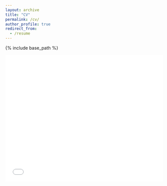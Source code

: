 ```yaml
---
layout: archive
title: "CV"
permalink: /cv/
author_profile: true
redirect_from:
  - /resume
---
```


{% include base_path %}

<embed src="{{ site.baseurl }}/files/Curriculum_Vitae.pdf" width="500" height="400" type='application/pdf'> 
